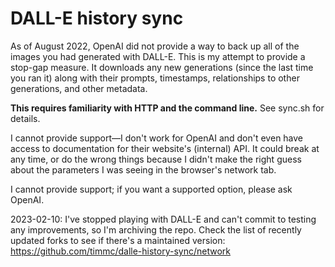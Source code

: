 # DALL-E history sync

As of August 2022, OpenAI did not provide a way to back up all of the images you had generated with DALL-E. This is my attempt to provide a stop-gap measure. It downloads any new generations (since the last time you ran it) along with their prompts, timestamps, relationships to other generations, and other metadata.

**This requires familiarity with HTTP and the command line.** See sync.sh for details.

I cannot provide support—I don't work for OpenAI and don't even
have access to documentation for their website's (internal) API. It
could break at any time, or do the wrong things because I didn't make
the right guess about the parameters I was seeing in the browser's
network tab.

I cannot provide support; if you want a supported option, please ask OpenAI.

2023-02-10: I've stopped playing with DALL-E and can't commit to
testing any improvements, so I'm archiving the repo. Check the list of
recently updated forks to see if there's a maintained version:
https://github.com/timmc/dalle-history-sync/network
